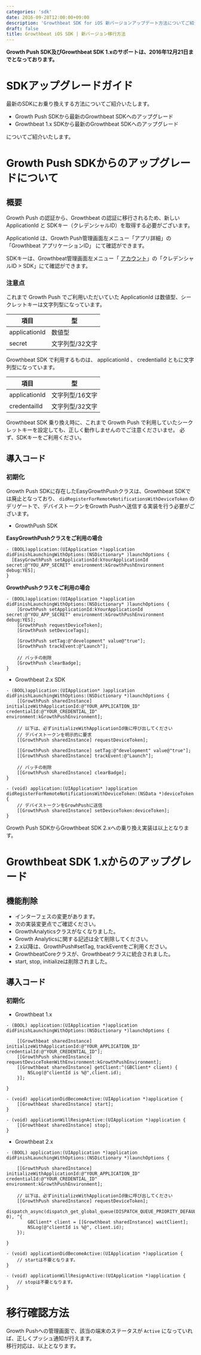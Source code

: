 ```yaml
---
categories: 'sdk'
date: 2016-09-28T12:00:00+09:00
description: 'Growthbeat SDK for iOS 新バージョンアップデート方法についてご紹介します'
draft: false
title: Growthbeat iOS SDK | 新バージョン移行方法
---
```


**Growth Push SDK及びGrowthbeat SDK 1.xのサポートは、2016年12月21日までとなっております。**  
# SDKアップグレードガイド  
最新のSDKにお乗り換えする方法についてご紹介いたします。  

- Growth Push SDKから最新のGrowthbeat SDKへのアップグレード
- Growthbeat 1.x SDKから最新のGrowthbeat SDKへのアップグレード

についてご紹介いたします。  
# Growth Push SDKからのアップグレードについて  
## 概要  
Growth Push の認証から、Growthbeat の認証に移行されるため、新しい ApplicationId と SDKキー（クレデンシャルID）を取得する必要がございます。 

ApplicationId は、Growth Push管理画面左メニュー「アプリ詳細」の 「Growthbeat アプリケーションID」 にて確認ができます。

SDKキーは、Growthbeat管理画面左メニュー「 [アカウント](https://growthbeat.com/mypage/account)」の「クレデンシャルID > SDK」にて確認ができます。

### 注意点  
これまで Growth Push でご利用いただいていた ApplicationId は数値型、シークレットキーは文字列型になっています。  

|項目|型|
|---|---|
|applicationId|数値型|
|secret|文字列型/32文字|
Growthbeat SDK で利用するものは、 applicationId 、 credentialId ともに文字列型になっています。  

|項目|型|
|---|---|
|applicationId|文字列型/16文字|
|credentailId|文字列型/32文字|
Growthbeat SDK 乗り換え時に、これまで Growth Push で利用していたシークレットキーを設定しても、正しく動作しませんのでご注意くださいませ。  必ず、SDKキーをご利用ください。  
## 導入コード  
### 初期化
Growth Push SDKに存在したEasyGrowthPushクラスは、Growthbeat SDKでは廃止となっており、 `didRegisterForRemoteNotificationsWithDeviceToken` のデリゲートで、デバイストークンをGrowth Pushへ送信する実装を行う必要がございます。  

- GrowthPush SDK  

**EasyGrowthPushクラスをご利用の場合**

```objc
- (BOOL)application:(UIApplication *)application didFinishLaunchingWithOptions:(NSDictionary* )launchOptions {
  [EasyGrowthPush setApplicationId:kYourApplicationId secret:@"YOU_APP_SECRET" environment:kGrowthPushEnvironment debug:YES];
}
```

**GrowthPushクラスをご利用の場合**

```objc
- (BOOL)application:(UIApplication *)application didFinishLaunchingWithOptions:(NSDictionary* )launchOptions {
	[GrowthPush setApplicationId:kYourApplicationId secret:@"YOU_APP_SECRET" environment:kGrowthPushEnvironment debug:YES];
	[GrowthPush requestDeviceToken];
	[GrowthPush setDeviceTags];

	[GrowthPush setTag:@"development" value@"true"];
	[GrowthPush trackEvent:@"Launch"];

	// バッチの削除
	[GrowthPush clearBadge];
}
```  

- Growthbeat 2.x SDK

```objc
- (BOOL)application:(UIApplication* )application didFinishLaunchingWithOptions:(NSDictionary *)launchOptions {
	[[GrowthPush sharedInstance] initializeWithApplicationId:@"YOUR_APPLICATION_ID" credentialId:@"YOUR_CREDENTIAL_ID" environment:kGrowthPushEnvironment];
	
	// 以下は、必ずinitializeWithApplicationId後に呼び出してください
	// デバイストークンを明示的に要求
	[[GrowthPush sharedInstance] requestDeviceToken];

	[[GrowthPush sharedInstance] setTag:@"development" value@"true"];
	[[GrowthPush sharedInstance] trackEvent:@"Launch"];

	// バッチの削除
	[[GrowthPush sharedInstance] clearBadge];
}

- (void) application:(UIApplication* )application didRegisterForRemoteNotificationsWithDeviceToken:(NSData *)deviceToken {
	// デバイストークンをGrowhPushに送信
	[[GrowthPush sharedInstance] setDeviceToken:deviceToken];
}
```  

Growth Push SDKからGrowthbeat SDK 2.xへの乗り換え実装は以上となります。  
# Growthbeat SDK 1.xからのアップグレード  
## 機能削除  

- インターフェスの変更があります。
 - 次の実装変更点でご確認ください。
- GrowthAnalyticsクラスがなくなりました。  
 - Growth Analyticsに関する記述は全て削除してください。
 - 2.x以降は、GrowthPush#setTag, trackEventをご利用ください。
- GrowthbeatCoreクラスが、Growthbeatクラスに統合されました。  
 - start, stop, initializeは削除されました。

## 導入コード  
### 初期化  

- Growthbeat 1.x

```objc
- (BOOL) application:(UIApplication *)application didFinishLaunchingWithOptions:(NSDictionary *)launchOptions {

    [[Growthbeat sharedInstance] initializeWithApplicationId:@"YOUR_APPLICATION_ID" credentialId:@"YOUR_CREDENTIAL_ID"];
    [[GrowthPush sharedInstance] requestDeviceTokenWithEnvironment:kGrowthPushEnvironment];
    [[Growthbeat sharedInstance] getClient:^(GBClient* client) {
        NSLog(@"clientId is %@",client.id);
    }];

}

- (void) applicationDidBecomeActive:(UIApplication *)application {
    [[Growthbeat sharedInstance] start];
}

- (void) applicationWillResignActive:(UIApplication *)application {
    [[Growthbeat sharedInstance] stop];
}
```

- Growthbeat 2.x

```objc
- (BOOL) application:(UIApplication *)application didFinishLaunchingWithOptions:(NSDictionary *)launchOptions {

    [[GrowthPush sharedInstance] initializeWithApplicationId:@"YOUR_APPLICATION_ID" credentialId:@"YOUR_CREDENTIAL_ID" environment:kGrowthPushEnvironment];
    
    // 以下は、必ずinitializeWithApplicationId後に呼び出してください
	[[GrowthPush sharedInstance] requestDeviceToken];
    dispatch_async(dispatch_get_global_queue(DISPATCH_QUEUE_PRIORITY_DEFAULT, 0), ^{
        GBClient* client = [[Growthbeat sharedInstance] waitClient];
        NSLog(@"clientId is %@", client.id);
    });

}

- (void) applicationDidBecomeActive:(UIApplication *)application {
	// startは不要となります。
}

- (void) applicationWillResignActive:(UIApplication *)application {
	// stopは不要となります。
}
```  
# 移行確認方法
Growth Pushへの管理画面で、該当の端末のステータスが `Active` になっていれば、正しくプッシュ通知が行えます。  
移行対応は、以上となります。  
